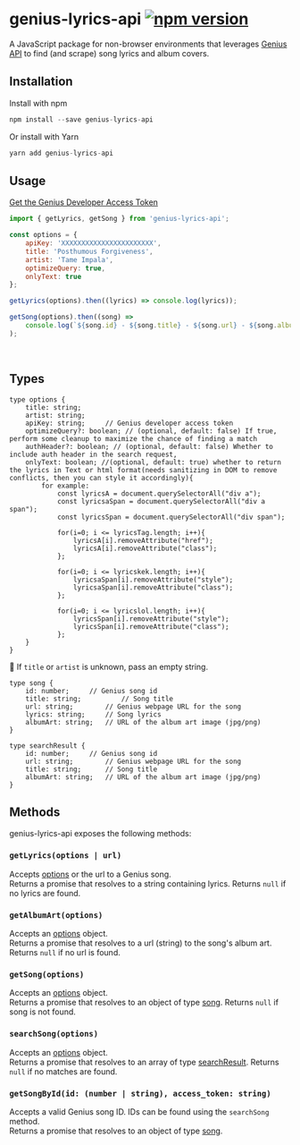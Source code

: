 # genius-lyrics-api [![npm version](https://img.shields.io/npm/v/genius-lyrics-api.svg?style=flat)](https://www.npmjs.com/package/genius-lyrics-api)

A JavaScript package for non-browser environments that leverages [Genius API](https://genius.com/developers) to find (and scrape) song lyrics and album covers.<br/>

## Installation

Install with npm

```js
npm install --save genius-lyrics-api
```

Or install with Yarn

```js
yarn add genius-lyrics-api
```

## Usage

[Get the Genius Developer Access Token](https://genius.com/developers)
<br>

```js
import { getLyrics, getSong } from 'genius-lyrics-api';
```

```js
const options = {
	apiKey: 'XXXXXXXXXXXXXXXXXXXXXXX',
	title: 'Posthumous Forgiveness',
	artist: 'Tame Impala',
	optimizeQuery: true,
	onlyText: true
};

getLyrics(options).then((lyrics) => console.log(lyrics));

getSong(options).then((song) =>
	console.log(`${song.id} - ${song.title} - ${song.url} - ${song.albumArt} - ${song.lyrics}`)
);
```

<br>

## Types

```
type options {
	title: string;
	artist: string;
	apiKey: string;		// Genius developer access token
	optimizeQuery?: boolean; // (optional, default: false) If true, perform some cleanup to maximize the chance of finding a match
	authHeader?: boolean; // (optional, default: false) Whether to include auth header in the search request,
	onlyText: boolean; //(optional, default: true) whether to return the lyrics in Text or html format(needs sanitizing in DOM to remove conflicts, then you can style it accordingly){
		for example:
			const lyricsA = document.querySelectorAll("div a");
    		const lyricsaSpan = document.querySelectorAll("div a span");
    		const lyricsSpan = document.querySelectorAll("div span");

			for(i=0; i <= lyricsTag.length; i++){
				lyricsA[i].removeAttribute("href");
				lyricsA[i].removeAttribute("class");
			};

			for(i=0; i <= lyricskek.length; i++){
				lyricsaSpan[i].removeAttribute("style");
				lyricsaSpan[i].removeAttribute("class");
			};

			for(i=0; i <= lyricslol.length; i++){
				lyricsSpan[i].removeAttribute("style");
				lyricsSpan[i].removeAttribute("class");
			};
	}
}

```

🚨 If `title` or `artist` is unknown, pass an empty string.

```
type song {
	id: number;		// Genius song id
	title: string;          // Song title
	url: string;		// Genius webpage URL for the song
	lyrics: string;		// Song lyrics
	albumArt: string;	// URL of the album art image (jpg/png)
}

```

```
type searchResult {
	id: number;		// Genius song id
	url: string;		// Genius webpage URL for the song
	title: string;		// Song title
	albumArt: string;	// URL of the album art image (jpg/png)
}
```

## Methods

genius-lyrics-api exposes the following methods:

### `getLyrics(options | url)`

Accepts [options](#types) or the url to a Genius song. <br/>
Returns a promise that resolves to a string containing lyrics. Returns `null` if no lyrics are found.

### `getAlbumArt(options)`

Accepts an [options](#types) object. <br/>
Returns a promise that resolves to a url (string) to the song's album art. Returns `null` if no url is found.

### `getSong(options)`

Accepts an [options](#types) object. <br/>
Returns a promise that resolves to an object of type [song](#types). Returns `null` if song is not found.

### `searchSong(options)`

Accepts an [options](#types) object. <br/>
Returns a promise that resolves to an array of type [searchResult](#types). Returns `null` if no matches are found.

### `getSongById(id: (number | string), access_token: string)`

Accepts a valid Genius song ID. IDs can be found using the `searchSong` method. <br/>
Returns a promise that resolves to an object of type [song](#types).
